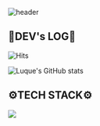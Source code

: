 ![header](https://capsule-render.vercel.app/api?type=waving&color=timeGradient&text=Welcome%20to%20Luque's%20GitHub%20👋&animation=twinkling&fontSize=35&fontAlignY=40&fontAlign=70&height=250)

## 🌌DEV's LOG🌌 ##


![Hits](https://hits.seeyoufarm.com/api/count/incr/badge.svg?url=https%3A%2F%2Fgithub.com%2FLuque4503%2FLuque4503&count_bg=%230CA678&title_bg=%23515353&icon=snapcraft.svg&icon_color=%23F9F6F6&title=welcome+Luque&edge_flat=false)    

![Luque's GitHub stats](https://github-readme-stats.vercel.app/api?username=Luque4503&include_all_commits=true&theme=aura&hide_border=true&count_private=true)



## ⚙TECH STACK⚙ ##


<img src="https://img.shields.io/badge/html5-E34F26?style=for-the-badge&logo=html5&logoColor=white">
